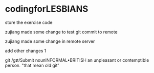# codingforLESBIANS
store the exercise code

zujiang made some change to test git commit to remote

zujiang made some change in remote server

add other changes 1

git
/ɡɪt/Submit
nounINFORMAL•BRITISH
an unpleasant or contemptible person.
"that mean old git"
